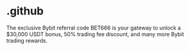 # .github
The exclusive Bybit referral code BET666 is your gateway to unlock a $30,000 USDT bonus, 50% trading fee discount, and many more Bybit trading rewards.
